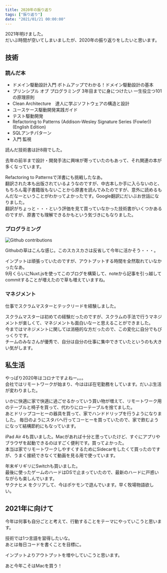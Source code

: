 ```yaml
---
title: 2020年の振り返り
tags: ["振り返り"]
date: "2021/01/21 00:00:00"
---
```


2021年明けました。  
だいぶ時間が空いてしまいましたが、2020年の振り返りをしたいと思います。

## 技術

### 読んだ本

- ドメイン駆動設計入門 ボトムアップでわかる！ドメイン駆動設計の基本
- プリンシプル オブ プログラミング 3年目までに身につけたい 一生役立つ101の原理原則
- Clean Architecture　達人に学ぶソフトウェアの構造と設計
- ユースケース駆動開発実践ガイド
- テスト駆動開発
- Refactoring to Patterns (Addison-Wesley Signature Series (Fowler)) (English Edition)
- SQLアンチパターン
- 入門 監視

読んだ技術書は計8冊でした。

去年の前半まで設計・開発手法に興味が寄っていたのもあって、それ関連の本が多くなっています。  

Refactoring to Patternsで洋書にも挑戦したなあ。  
翻訳された本も出版されているようなのですが、中古本しか手に入らないのと、もちろん電子書籍版もないことから原書を読んでみたのですが、意外に読めるもんだなーということがわかってよかったです。Google翻訳にだいぶお世話になりました。  
翻訳がちょっと・・・という評価を見て買っていなかった技術書がいくつかあるのですが、原書でも理解できるかもという気づきにもなりました。

### プログラミング

<img src="/img/articles/2020-and-2021/github-contributions.png" alt="Github contributions">

Githubの草はこんな感じ。このスカスカさは反省して今年に活かそう・・・。

インプットは頑張っていたのですが、アウトプットする時間を全然取れていなかったなあ。  
9月くらいにNuxt.jsを使ってこのブログを構築して、noteから記事を引っ越してcommitすることが増えたので草も増えていますね。

### マネジメント

仕事でスクラムマスターとテックリードを経験しました。  

スクラムマスターは初めての経験だったのですが、スクラムの手法で行うマネジメントが楽しくて、マネジメントも面白いなーと思えることができました。  
今まではマネジメントに関しては消極的な方だったので、この変化に自分でもびっくりです。  
チームのみなさんが優秀で、自分は自分の仕事に集中できていたというのも大きい気がします。  

## 私生活

やっぱり2020年はコロナですよねー。。。  
会社ではリモートワークが始まり、今はほぼ在宅勤務をしています。だいぶ生活が変わりました。

いかに快適に家で快適に過ごせるかっていう買い物が増えて、リモートワーク用のテーブルと椅子を買って、代わりにローテーブルを捨てました。  
あとドリップコーヒーの器具を買って、家でハンドドリップを行うようになりました。
毎日のようにスタバへ行ってコーヒーを買っていたので、家で飲むようになって結構節約にもなっています。

iPad Air 4も買いました。Macがあれば十分と思っていたけど、すぐにアプリやブラウザを起動できるのはすごく便利です。買ってよかった。  
本当は家でリモートワークしやすくするためにSidecarをしたくて買ったのですが、うまく接続できなくて動画を見る用で使っています。

年末ギリギリにSwitchも買いました。  
最後に使ったゲームのハードはDSで止まっていたので、最新のハードに戸惑いながらも楽しんでいます。  
サクナヒメ をクリアして、今はポケモンで遊んでいます。早く牧場物語欲しい。

## 2021年に向けて

今年は何事も自分ごとと考えて、行動することをテーマにやっていこうと思います。

技術では1つ言語を習得したいな。  
あとは毎日コードを書くことを目標に。

インプットよりアウトプットを増やしていこうと思います。

あと今年こそはMacを買う！
